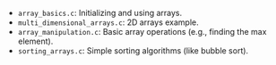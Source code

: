   - `array_basics.c`: Initializing and using arrays.
  - `multi_dimensional_arrays.c`: 2D arrays example.
  - `array_manipulation.c`: Basic array operations (e.g., finding the max element).
  - `sorting_arrays.c`: Simple sorting algorithms (like bubble sort).
